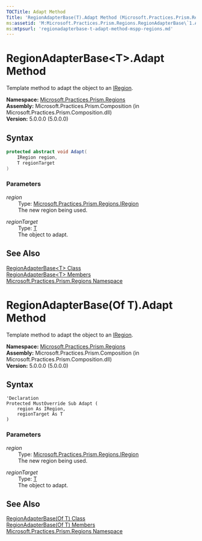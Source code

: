 ```yaml
---
TOCTitle: Adapt Method
Title: 'RegionAdapterBase(T).Adapt Method (Microsoft.Practices.Prism.Regions)'
ms:assetid: 'M:Microsoft.Practices.Prism.Regions.RegionAdapterBase\`1.Adapt(Microsoft.Practices.Prism.Regions.IRegion,\`0)'
ms:mtpsurl: 'regionadapterbase-t-adapt-method-mspp-regions.md'
---
```


# RegionAdapterBase&lt;T&gt;.Adapt Method

Template method to adapt the object to an [IRegion](/patterns-practices/reference/iregion-interface-mspp-regions).

**Namespace:** [Microsoft.Practices.Prism.Regions](/patterns-practices/reference/mspp-regions-namespace)  
**Assembly:** Microsoft.Practices.Prism.Composition (in Microsoft.Practices.Prism.Composition.dll)  
**Version:** 5.0.0.0 (5.0.0.0)

## Syntax

```C#
protected abstract void Adapt(
	IRegion region,
	T regionTarget
)
```

### Parameters

*region*  
&nbsp;&nbsp;&nbsp;&nbsp;&nbsp;&nbsp;&nbsp;&nbsp;Type: [Microsoft.Practices.Prism.Regions.IRegion](/patterns-practices/reference/iregion-interface-mspp-regions)  
&nbsp;&nbsp;&nbsp;&nbsp;&nbsp;&nbsp;&nbsp;&nbsp;The new region being used.

*regionTarget*  
&nbsp;&nbsp;&nbsp;&nbsp;&nbsp;&nbsp;&nbsp;&nbsp;Type: [T](/patterns-practices/reference/regionadapterbase-t-class-mspp-regions)  
&nbsp;&nbsp;&nbsp;&nbsp;&nbsp;&nbsp;&nbsp;&nbsp;The object to adapt.

## See Also

[RegionAdapterBase&lt;T&gt; Class](/patterns-practices/reference/regionadapterbase-t-class-mspp-regions)  
[RegionAdapterBase&lt;T&gt; Members](/patterns-practices/reference/regionadapterbase-t-members-mspp-regions)  
[Microsoft.Practices.Prism.Regions Namespace](/patterns-practices/reference/mspp-regions-namespace)  

# RegionAdapterBase(Of T).Adapt Method

Template method to adapt the object to an [IRegion](/patterns-practices/reference/iregion-interface-mspp-regions).

**Namespace:** [Microsoft.Practices.Prism.Regions](/patterns-practices/reference/mspp-regions-namespace)  
**Assembly:** Microsoft.Practices.Prism.Composition (in Microsoft.Practices.Prism.Composition.dll)  
**Version:** 5.0.0.0 (5.0.0.0)

## Syntax

```VB
'Declaration
Protected MustOverride Sub Adapt ( 
	region As IRegion,
	regionTarget As T
)
```

### Parameters

*region*  
&nbsp;&nbsp;&nbsp;&nbsp;&nbsp;&nbsp;&nbsp;&nbsp;Type: [Microsoft.Practices.Prism.Regions.IRegion](/patterns-practices/reference/iregion-interface-mspp-regions)  
&nbsp;&nbsp;&nbsp;&nbsp;&nbsp;&nbsp;&nbsp;&nbsp;The new region being used.

*regionTarget*  
&nbsp;&nbsp;&nbsp;&nbsp;&nbsp;&nbsp;&nbsp;&nbsp;Type: [T](/patterns-practices/reference/regionadapterbase-t-class-mspp-regions)  
&nbsp;&nbsp;&nbsp;&nbsp;&nbsp;&nbsp;&nbsp;&nbsp;The object to adapt.

## See Also

[RegionAdapterBase(Of T) Class](/patterns-practices/reference/regionadapterbase-t-class-mspp-regions)  
[RegionAdapterBase(Of T) Members](/patterns-practices/reference/regionadapterbase-t-members-mspp-regions)  
[Microsoft.Practices.Prism.Regions Namespace](/patterns-practices/reference/mspp-regions-namespace)  